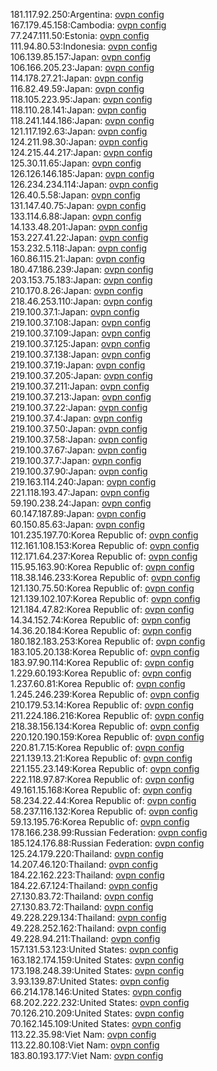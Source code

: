 181.117.92.250:Argentina: [ovpn config](vpn/181_117_92_250.ovpn)  
167.179.45.158:Cambodia: [ovpn config](vpn/167_179_45_158.ovpn)  
77.247.111.50:Estonia: [ovpn config](vpn/77_247_111_50.ovpn)  
111.94.80.53:Indonesia: [ovpn config](vpn/111_94_80_53.ovpn)  
106.139.85.157:Japan: [ovpn config](vpn/106_139_85_157.ovpn)  
106.166.205.23:Japan: [ovpn config](vpn/106_166_205_23.ovpn)  
114.178.27.21:Japan: [ovpn config](vpn/114_178_27_21.ovpn)  
116.82.49.59:Japan: [ovpn config](vpn/116_82_49_59.ovpn)  
118.105.223.95:Japan: [ovpn config](vpn/118_105_223_95.ovpn)  
118.110.28.141:Japan: [ovpn config](vpn/118_110_28_141.ovpn)  
118.241.144.186:Japan: [ovpn config](vpn/118_241_144_186.ovpn)  
121.117.192.63:Japan: [ovpn config](vpn/121_117_192_63.ovpn)  
124.211.98.30:Japan: [ovpn config](vpn/124_211_98_30.ovpn)  
124.215.44.217:Japan: [ovpn config](vpn/124_215_44_217.ovpn)  
125.30.11.65:Japan: [ovpn config](vpn/125_30_11_65.ovpn)  
126.126.146.185:Japan: [ovpn config](vpn/126_126_146_185.ovpn)  
126.234.234.114:Japan: [ovpn config](vpn/126_234_234_114.ovpn)  
126.40.5.58:Japan: [ovpn config](vpn/126_40_5_58.ovpn)  
131.147.40.75:Japan: [ovpn config](vpn/131_147_40_75.ovpn)  
133.114.6.88:Japan: [ovpn config](vpn/133_114_6_88.ovpn)  
14.133.48.201:Japan: [ovpn config](vpn/14_133_48_201.ovpn)  
153.227.41.22:Japan: [ovpn config](vpn/153_227_41_22.ovpn)  
153.232.5.118:Japan: [ovpn config](vpn/153_232_5_118.ovpn)  
160.86.115.21:Japan: [ovpn config](vpn/160_86_115_21.ovpn)  
180.47.186.239:Japan: [ovpn config](vpn/180_47_186_239.ovpn)  
203.153.75.183:Japan: [ovpn config](vpn/203_153_75_183.ovpn)  
210.170.8.26:Japan: [ovpn config](vpn/210_170_8_26.ovpn)  
218.46.253.110:Japan: [ovpn config](vpn/218_46_253_110.ovpn)  
219.100.37.1:Japan: [ovpn config](vpn/219_100_37_1.ovpn)  
219.100.37.108:Japan: [ovpn config](vpn/219_100_37_108.ovpn)  
219.100.37.109:Japan: [ovpn config](vpn/219_100_37_109.ovpn)  
219.100.37.125:Japan: [ovpn config](vpn/219_100_37_125.ovpn)  
219.100.37.138:Japan: [ovpn config](vpn/219_100_37_138.ovpn)  
219.100.37.19:Japan: [ovpn config](vpn/219_100_37_19.ovpn)  
219.100.37.205:Japan: [ovpn config](vpn/219_100_37_205.ovpn)  
219.100.37.211:Japan: [ovpn config](vpn/219_100_37_211.ovpn)  
219.100.37.213:Japan: [ovpn config](vpn/219_100_37_213.ovpn)  
219.100.37.22:Japan: [ovpn config](vpn/219_100_37_22.ovpn)  
219.100.37.4:Japan: [ovpn config](vpn/219_100_37_4.ovpn)  
219.100.37.50:Japan: [ovpn config](vpn/219_100_37_50.ovpn)  
219.100.37.58:Japan: [ovpn config](vpn/219_100_37_58.ovpn)  
219.100.37.67:Japan: [ovpn config](vpn/219_100_37_67.ovpn)  
219.100.37.7:Japan: [ovpn config](vpn/219_100_37_7.ovpn)  
219.100.37.90:Japan: [ovpn config](vpn/219_100_37_90.ovpn)  
219.163.114.240:Japan: [ovpn config](vpn/219_163_114_240.ovpn)  
221.118.193.47:Japan: [ovpn config](vpn/221_118_193_47.ovpn)  
59.190.238.24:Japan: [ovpn config](vpn/59_190_238_24.ovpn)  
60.147.187.89:Japan: [ovpn config](vpn/60_147_187_89.ovpn)  
60.150.85.63:Japan: [ovpn config](vpn/60_150_85_63.ovpn)  
101.235.197.70:Korea Republic of: [ovpn config](vpn/101_235_197_70.ovpn)  
112.161.108.153:Korea Republic of: [ovpn config](vpn/112_161_108_153.ovpn)  
112.171.64.237:Korea Republic of: [ovpn config](vpn/112_171_64_237.ovpn)  
115.95.163.90:Korea Republic of: [ovpn config](vpn/115_95_163_90.ovpn)  
118.38.146.233:Korea Republic of: [ovpn config](vpn/118_38_146_233.ovpn)  
121.130.75.50:Korea Republic of: [ovpn config](vpn/121_130_75_50.ovpn)  
121.139.102.107:Korea Republic of: [ovpn config](vpn/121_139_102_107.ovpn)  
121.184.47.82:Korea Republic of: [ovpn config](vpn/121_184_47_82.ovpn)  
14.34.152.74:Korea Republic of: [ovpn config](vpn/14_34_152_74.ovpn)  
14.36.20.184:Korea Republic of: [ovpn config](vpn/14_36_20_184.ovpn)  
180.182.183.253:Korea Republic of: [ovpn config](vpn/180_182_183_253.ovpn)  
183.105.20.138:Korea Republic of: [ovpn config](vpn/183_105_20_138.ovpn)  
183.97.90.114:Korea Republic of: [ovpn config](vpn/183_97_90_114.ovpn)  
1.229.60.193:Korea Republic of: [ovpn config](vpn/1_229_60_193.ovpn)  
1.237.60.81:Korea Republic of: [ovpn config](vpn/1_237_60_81.ovpn)  
1.245.246.239:Korea Republic of: [ovpn config](vpn/1_245_246_239.ovpn)  
210.179.53.14:Korea Republic of: [ovpn config](vpn/210_179_53_14.ovpn)  
211.224.186.216:Korea Republic of: [ovpn config](vpn/211_224_186_216.ovpn)  
218.38.156.134:Korea Republic of: [ovpn config](vpn/218_38_156_134.ovpn)  
220.120.190.159:Korea Republic of: [ovpn config](vpn/220_120_190_159.ovpn)  
220.81.7.15:Korea Republic of: [ovpn config](vpn/220_81_7_15.ovpn)  
221.139.13.21:Korea Republic of: [ovpn config](vpn/221_139_13_21.ovpn)  
221.155.23.149:Korea Republic of: [ovpn config](vpn/221_155_23_149.ovpn)  
222.118.97.87:Korea Republic of: [ovpn config](vpn/222_118_97_87.ovpn)  
49.161.15.168:Korea Republic of: [ovpn config](vpn/49_161_15_168.ovpn)  
58.234.22.44:Korea Republic of: [ovpn config](vpn/58_234_22_44.ovpn)  
58.237.116.132:Korea Republic of: [ovpn config](vpn/58_237_116_132.ovpn)  
59.13.195.76:Korea Republic of: [ovpn config](vpn/59_13_195_76.ovpn)  
178.166.238.99:Russian Federation: [ovpn config](vpn/178_166_238_99.ovpn)  
185.124.176.88:Russian Federation: [ovpn config](vpn/185_124_176_88.ovpn)  
125.24.179.220:Thailand: [ovpn config](vpn/125_24_179_220.ovpn)  
14.207.46.120:Thailand: [ovpn config](vpn/14_207_46_120.ovpn)  
184.22.162.223:Thailand: [ovpn config](vpn/184_22_162_223.ovpn)  
184.22.67.124:Thailand: [ovpn config](vpn/184_22_67_124.ovpn)  
27.130.83.72:Thailand: [ovpn config](vpn/27_130_83_72.ovpn)  
27.130.83.72:Thailand: [ovpn config](vpn/27_130_83_72.ovpn)  
49.228.229.134:Thailand: [ovpn config](vpn/49_228_229_134.ovpn)  
49.228.252.162:Thailand: [ovpn config](vpn/49_228_252_162.ovpn)  
49.228.94.211:Thailand: [ovpn config](vpn/49_228_94_211.ovpn)  
157.131.53.123:United States: [ovpn config](vpn/157_131_53_123.ovpn)  
163.182.174.159:United States: [ovpn config](vpn/163_182_174_159.ovpn)  
173.198.248.39:United States: [ovpn config](vpn/173_198_248_39.ovpn)  
3.93.139.87:United States: [ovpn config](vpn/3_93_139_87.ovpn)  
66.214.178.146:United States: [ovpn config](vpn/66_214_178_146.ovpn)  
68.202.222.232:United States: [ovpn config](vpn/68_202_222_232.ovpn)  
70.126.210.209:United States: [ovpn config](vpn/70_126_210_209.ovpn)  
70.162.145.109:United States: [ovpn config](vpn/70_162_145_109.ovpn)  
113.22.35.98:Viet Nam: [ovpn config](vpn/113_22_35_98.ovpn)  
113.22.80.108:Viet Nam: [ovpn config](vpn/113_22_80_108.ovpn)  
183.80.193.177:Viet Nam: [ovpn config](vpn/183_80_193_177.ovpn)  
